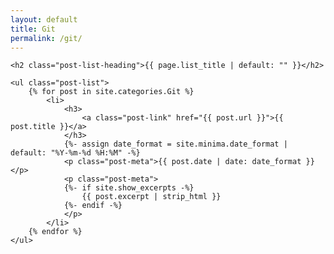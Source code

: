 ```yaml
---
layout: default
title: Git
permalink: /git/
---
```


<div class="home">

	<h2 class="post-list-heading">{{ page.list_title | default: "" }}</h2>

	<ul class="post-list">
		{% for post in site.categories.Git %}
			<li>
				<h3>
					<a class="post-link" href="{{ post.url }}">{{ post.title }}</a>
				</h3>
				{%- assign date_format = site.minima.date_format | default: "%Y-%m-%d %H:%M" -%}
				<p class="post-meta">{{ post.date | date: date_format }}</p>
				<p class="post-meta">
				{%- if site.show_excerpts -%}
					{{ post.excerpt | strip_html }}
				{%- endif -%}
				</p>
			</li>
		{% endfor %}
	</ul>

</div>
